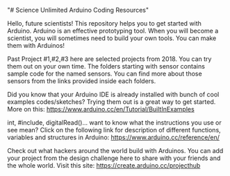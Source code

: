 "# Science Unlimited Arduino Coding Resources"

Hello, future scientists! This repository helps you to get started with Arduino. Arduino is an effective prototyping tool. When you will become a scientist, you will sometimes need to build your own tools. You can make them with Arduinos!

Past Project #1,#2,#3 here are selected projects from 2018. You can try them out on your own time. The folders starting with sensor contains sample code for the named sensors. You can find more about those sensors from the links provided inside each folders.

Did you know that your Arduino IDE is already installed with bunch of cool examples codes/sketches? Trying them out is a great way to get started. More on this: https://www.arduino.cc/en/Tutorial/BuiltInExamples

int, #include, digitalRead()... want to know what the instructions you use or see mean? Click on the following link for description of different functions, variables and structures in Arduino: https://www.arduino.cc/reference/en/

Check out what hackers around the world build with Arduinos. You can add your project from the design challenge here to share with your friends and the whole world. Visit this site: https://create.arduino.cc/projecthub
